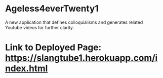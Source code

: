 # Ageless4everTwenty1

A new application that defines colloquialisms and generates related Youtube videos for further clarity.


# Link to Deployed Page: https://slangtube1.herokuapp.com/index.html
